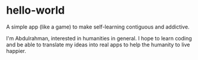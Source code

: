 # hello-world
A simple app (like a game) to make self-learning contiguous and addictive.

I'm Abdulrahman, interested in humanities in general. I hope to learn coding and be able to translate my ideas into real apps to help the humanity to live happier.
